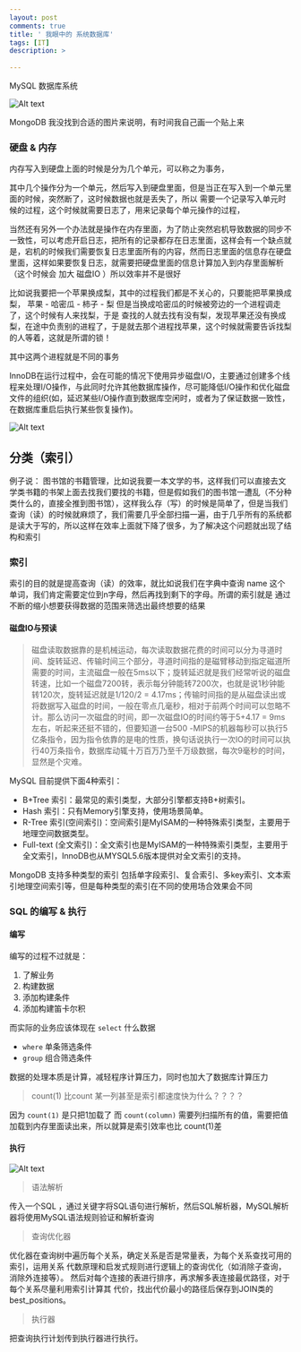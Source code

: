 ```yaml
---
layout: post
comments: true
title: ' 我眼中的 系统数据库'
tags: [IT]
description: >
  
---
```


MySQL 数据库系统

![Alt text](http://olinvkfrw.bkt.clouddn.com/Custom-engine-overview.png)

MongoDB 我没找到合适的图片来说明，有时间我自己画一个贴上来


### 硬盘 & 内存


内存写入到硬盘上面的时候是分为几个单元，可以称之为事务，

其中几个操作分为一个单元，然后写入到硬盘里面，但是当正在写入到一个单元里面的时候，突然断了，这时候数据也就是丢失了，所以
需要一个记录写入单元时候的过程，这个时候就需要日志了，用来记录每个单元操作的过程，

当然还有另外一个办法就是操作在内存里面，为了防止突然宕机导致数据的同步不一致性，可以考虑开启日志，把所有的记录都存在日志里面，这样会有一个缺点就是，宕机的时候我们需要恢复日志里面所有的内容，然而日志里面的信息存在硬盘里面，这样如果要恢复日志，就需要把硬盘里面的信息计算加入到内存里面解析（这个时候会 加大 磁盘IO ）所以效率并不是很好

比如说我要把一个苹果换成梨，其中的过程我们都是不关心的，只要能把苹果换成梨，
苹果 - 哈密瓜 - 柿子 - 梨
但是当换成哈密瓜的时候被旁边的一个进程调走了，这个时候有人来找梨，于是 查找的人就去找有没有梨，发现苹果还没有换成梨，在途中负责别的进程了，于是就去那个进程找苹果，这个时候就需要告诉找梨的人等着，这就是所谓的锁！

其中这两个进程就是不同的事务

InnoDB在运行过程中，会在可能的情况下使用异步磁盘I/O，主要通过创建多个线程来处理I/O操作，与此同时允许其他数据库操作，尽可能降低I/O操作和优化磁盘文件的组织(如，延迟某些I/O操作直到数据库空闲时，或者为了保证数据一致性，在数据库重启后执行某些恢复操作)。

![Alt text](http://olinvkfrw.bkt.clouddn.com/17b13b90441a25532ea997a89b548588.jpg)


## 分类（索引）

例子说：
图书馆的书籍管理，比如说我要一本文学的书，这样我们可以直接去文学类书籍的书架上面去找我们要找的书籍，但是假如我们的图书馆一遭乱（不分种类什么的，直接全推到图书馆），这样我么存（写）的时候是简单了，但是当我们查询（读）的时候就麻烦了，我们需要几乎全部扫描一遍，由于几乎所有的系统都是读大于写的，所以这样在效率上面就下降了很多，为了解决这个问题就出现了结构和索引

### 索引

索引的目的就是提高查询（读）的效率，就比如说我们在字典中查询 name 这个单词，我们肯定需要定位到n字母，然后再找到剩下的字母。所谓的索引就是 通过不断的缩小想要获得数据的范围来筛选出最终想要的结果


#### 磁盘IO与预读

> 磁盘读取数据靠的是机械运动，每次读取数据花费的时间可以分为寻道时间、旋转延迟、传输时间三个部分，寻道时间指的是磁臂移动到指定磁道所需要的时间，主流磁盘一般在5ms以下；旋转延迟就是我们经常听说的磁盘转速，比如一个磁盘7200转，表示每分钟能转7200次，也就是说1秒钟能转120次，旋转延迟就是1/120/2 = 4.17ms；传输时间指的是从磁盘读出或将数据写入磁盘的时间，一般在零点几毫秒，相对于前两个时间可以忽略不计。那么访问一次磁盘的时间，即一次磁盘IO的时间约等于5+4.17 = 9ms左右，听起来还挺不错的，但要知道一台500 -MIPS的机器每秒可以执行5亿条指令，因为指令依靠的是电的性质，换句话说执行一次IO的时间可以执行40万条指令，数据库动辄十万百万乃至千万级数据，每次9毫秒的时间，显然是个灾难。

MySQL 目前提供下面4种索引：

* B+Tree 索引：最常见的索引类型，大部分引擎都支持B+树索引。
* Hash 索引：只有Memory引擎支持，使用场景简单。
* R-Tree 索引(空间索引)：空间索引是MyISAM的一种特殊索引类型，主要用于地理空间数据类型。
* Full-text (全文索引)：全文索引也是MyISAM的一种特殊索引类型，主要用于全文索引，InnoDB也从MYSQL5.6版本提供对全文索引的支持。

MongoDB 支持多种类型的索引
包括单字段索引、复合索引、多key索引、文本索引地理空间索引等，但是每种类型的索引在不同的使用场合效果会不同


### SQL 的编写 & 执行

#### 编写

编写的过程不过就是：
1. 了解业务
2. 构建数据  
3. 添加构建条件  
4. 添加构建笛卡尔积


而实际的业务应该体现在 `select` 什么数据

* `where` 单条筛选条件
* `group`  组合筛选条件

数据的处理本质是计算，减轻程序计算压力，同时也加大了数据库计算压力

> count(1) 比count 某一列甚至是索引都速度快为什么？？？？

因为 `count(1)`  是只把1加载了
而 `count(column)`  需要列扫描所有的值，需要把值加载到内存里面读出来，所以就算是索引效率也比 count(1)差

#### 执行

![Alt text](http://olinvkfrw.bkt.clouddn.com/061033331994784.png)

>  语法解析

传入一个SQL ，通过关键字将SQL语句进行解析，然后SQL解析器，MySQL解析器将使用MySQL语法规则验证和解析查询 

>   查询优化器

优化器在查询树中遍历每个关系，确定关系是否是常量表，为每个关系查找可用的索引，运用关系
代数原理和启发式规则进行逻辑上的查询优化（如消除子查询，消除外连接等）。
然后对每个连接的表进行排序，再求解多表连接最优路径，对于每个关系尽量利用索引计算其
代价，找出代价最小的路径后保存到JOIN类的best_positions。

>  执行器

把查询执行计划传到执行器进行执行。




